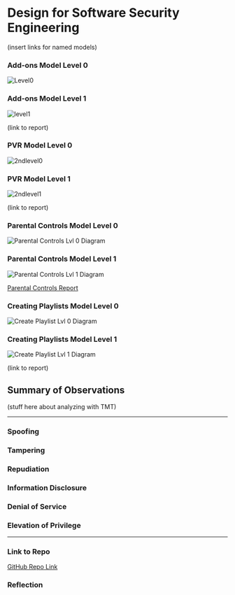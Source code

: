 # Design for Software Security Engineering

(insert links for named models)

### Add-ons Model Level 0

![Level0](https://user-images.githubusercontent.com/22432070/68342660-b9393680-00b0-11ea-9c18-6d5372005d88.PNG)


### Add-ons Model Level 1

![level1](https://user-images.githubusercontent.com/22432070/68342719-d1a95100-00b0-11ea-9aeb-de591975ec56.PNG)

(link to report)

### PVR Model Level 0

![2ndlevel0](https://user-images.githubusercontent.com/22432070/68342750-dff76d00-00b0-11ea-9323-2ccccdb8e34e.PNG)

### PVR Model Level 1

![2ndlevel1](https://user-images.githubusercontent.com/22432070/68342810-01f0ef80-00b1-11ea-89d8-4d5907289617.PNG)

(link to report)
### Parental Controls Model Level 0

![Parental Controls Lvl 0 Diagram](https://i.imgur.com/5defJBx.png)


### Parental Controls Model Level 1

![Parental Controls Lvl 1 Diagram](https://i.imgur.com/vX4S2m4.png)

[Parental Controls Report](https://github.com/mroejr/BAAM/blob/master/ParentalControls-Threat%20Modeling%20Report.pdf)

### Creating Playlists Model Level 0

![Create Playlist Lvl 0 Diagram](https://i.imgur.com/dMpqTbD.png)
 

### Creating Playlists Model Level 1

![Create Playlist Lvl 1 Diagram](https://i.imgur.com/Tqc8ZZ3.png)  

(link to report)

## Summary of Observations

(stuff here about analyzing with TMT)

--------------------------

### Spoofing

### Tampering

### Repudiation

### Information Disclosure

### Denial of Service

### Elevation of Privilege

--------------------------

### Link to Repo

[GitHub Repo Link](https://github.com/mroejr/BAAM/issues?q=is%3Aopen+is%3Aissue+milestone%3A%22Design+for+SSE%22)

### Reflection
